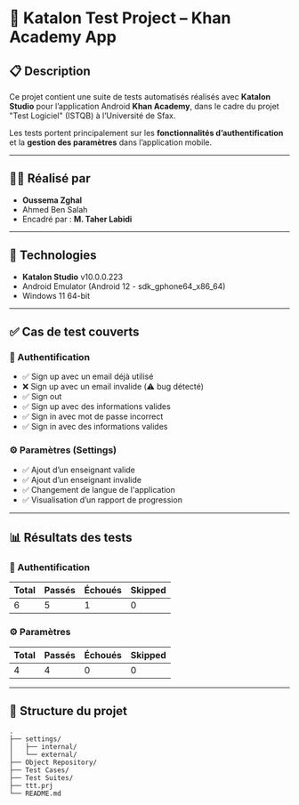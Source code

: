 # 🧪 Katalon Test Project – Khan Academy App

## 📋 Description

Ce projet contient une suite de tests automatisés réalisés avec **Katalon Studio** pour l’application Android **Khan Academy**, dans le cadre du projet "Test Logiciel" (ISTQB) à l’Université de Sfax.

Les tests portent principalement sur les **fonctionnalités d’authentification** et la **gestion des paramètres** dans l’application mobile.

---

## 👨‍💻 Réalisé par

- **Oussema Zghal**  
- Ahmed Ben Salah  
- Encadré par : **M. Taher Labidi**

---

## 🧰 Technologies

- **Katalon Studio** v10.0.0.223  
- Android Emulator (Android 12 - sdk_gphone64_x86_64)  
- Windows 11 64-bit

---

## ✅ Cas de test couverts

### 🔐 Authentification
- ✅ Sign up avec un email déjà utilisé
- ❌ Sign up avec un email invalide (⚠️ bug détecté)
- ✅ Sign out
- ✅ Sign up avec des informations valides
- ✅ Sign in avec mot de passe incorrect
- ✅ Sign in avec des informations valides

### ⚙️ Paramètres (Settings)
- ✅ Ajout d’un enseignant valide
- ✅ Ajout d’un enseignant invalide
- ✅ Changement de langue de l'application
- ✅ Visualisation d’un rapport de progression

---

## 📊 Résultats des tests

### 🔐 Authentification
| Total | Passés | Échoués | Skipped |
|-------|--------|---------|---------|
|   6   |   5    |    1    |    0    |

### ⚙️ Paramètres
| Total | Passés | Échoués | Skipped |
|-------|--------|---------|---------|
|   4   |   4    |    0    |    0    |

---

## 📁 Structure du projet

```text
.
├── settings/
│   ├── internal/
│   └── external/
├── Object Repository/
├── Test Cases/
├── Test Suites/
├── ttt.prj
└── README.md
